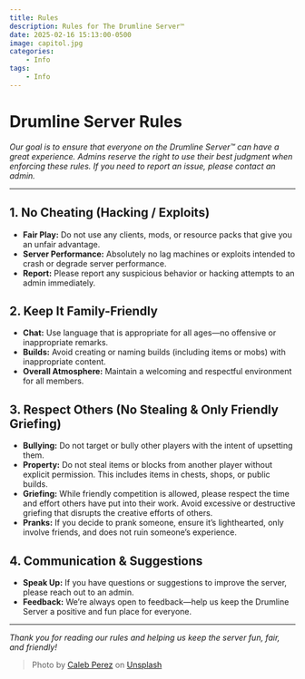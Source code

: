 ```yaml
---
title: Rules
description: Rules for The Drumline Server™
date: 2025-02-16 15:13:00-0500
image: capitol.jpg
categories:
    - Info
tags:
    - Info
---
```


# Drumline Server Rules

*Our goal is to ensure that everyone on the Drumline Server™ can have a great experience. Admins reserve the right to use their best judgment when enforcing these rules. If you need to report an issue, please contact an admin.*

---

## 1. No Cheating (Hacking / Exploits)
- **Fair Play:** Do not use any clients, mods, or resource packs that give you an unfair advantage.
- **Server Performance:** Absolutely no lag machines or exploits intended to crash or degrade server performance.
- **Report:** Please report any suspicious behavior or hacking attempts to an admin immediately.

## 2. Keep It Family-Friendly
- **Chat:** Use language that is appropriate for all ages—no offensive or inappropriate remarks.
- **Builds:** Avoid creating or naming builds (including items or mobs) with inappropriate content.
- **Overall Atmosphere:** Maintain a welcoming and respectful environment for all members.

## 3. Respect Others (No Stealing & Only Friendly Griefing)
- **Bullying:** Do not target or bully other players with the intent of upsetting them.
- **Property:** Do not steal items or blocks from another player without explicit permission. This includes items in chests, shops, or public builds.
- **Griefing:** While friendly competition is allowed, please respect the time and effort others have put into their work. Avoid excessive or destructive griefing that disrupts the creative efforts of others.
- **Pranks:** If you decide to prank someone, ensure it’s lighthearted, only involve friends, and does not ruin someone’s experience.

## 4. Communication & Suggestions
- **Speak Up:** If you have questions or suggestions to improve the server, please reach out to an admin.
- **Feedback:** We’re always open to feedback—help us keep the Drumline Server a positive and fun place for everyone.

---

*Thank you for reading our rules and helping us keep the server fun, fair, and friendly!*


> Photo by [Caleb Perez](https://unsplash.com/@caleblaz) on [Unsplash](https://unsplash.com/photos/capitol-hill-a6h5e59r15o)